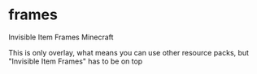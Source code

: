 # frames
Invisible Item Frames Minecraft


This is only overlay, what means you can use other resource packs, but "Invisible Item Frames" has to be on top
